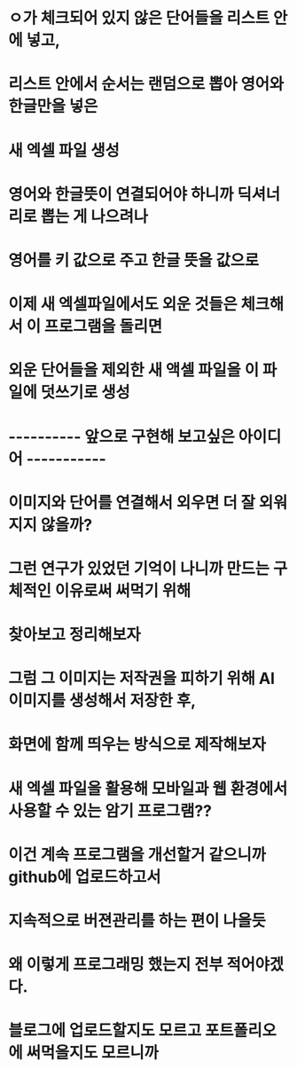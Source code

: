 # ㅇ가 체크되어 있지 않은 단어들을 리스트 안에 넣고, 
# 리스트 안에서 순서는 랜덤으로 뽑아 영어와 한글만을 넣은 
# 새 엑셀 파일 생성
# 영어와 한글뜻이 연결되어야 하니까 딕셔너리로 뽑는 게 나으려나
# 영어를 키 값으로 주고 한글 뜻을 값으로

# 이제 새 엑셀파일에서도 외운 것들은 체크해서 이 프로그램을 돌리면
# 외운 단어들을 제외한 새 액셀 파일을 이 파일에 덧쓰기로 생성


# ---------- 앞으로 구현해 보고싶은 아이디어 -----------

# 이미지와 단어를 연결해서 외우면 더 잘 외워지지 않을까? 
# 그런 연구가 있었던 기억이 나니까 만드는 구체적인 이유로써 써먹기 위해 
# 찾아보고 정리해보자
# 그럼 그 이미지는 저작권을 피하기 위해 AI이미지를 생성해서 저장한 후,
# 화면에 함께 띄우는 방식으로 제작해보자

# 새 엑셀 파일을 활용해 모바일과 웹 환경에서 사용할 수 있는 암기 프로그램??

# 이건 계속 프로그램을 개선할거 같으니까 github에 업로드하고서 
# 지속적으로 버젼관리를 하는 편이 나을듯

# 왜 이렇게 프로그래밍 했는지 전부 적어야겠다. 
# 블로그에 업로드할지도 모르고 포트폴리오에 써먹을지도 모르니까
